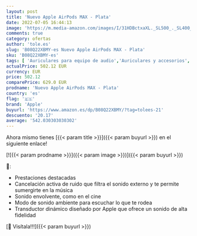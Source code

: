 ```yaml
---
layout: post
title: 'Nuevo Apple AirPods MAX - Plata'
date: 2022-07-05 16:44:13
image: 'https://m.media-amazon.com/images/I/31HDBctxaXL._SL500_._SL400_.jpg'
comments: true
category: ofertas
author: 'tole.es'
slug: 'B08Q22XBMY-es Nuevo Apple AirPods MAX - Plata'
sku: 'B08Q22XBMY-es'
tags: [ 'Auriculares para equipo de audio','Auriculares y accesorios','Electrónica','apple','🇪🇸', ]
actualPrice: 502.12 EUR
currency: EUR
price: 502.12
comparePrice: 629.0 EUR
prodname: 'Nuevo Apple AirPods MAX - Plata'
country: 'es'
flag: '🇪🇸'
brand: 'Apple'
buyurl: 'https://www.amazon.es/dp/B08Q22XBMY/?tag=tolees-21'
descuento: '20.17'
average: '542.030303030302'
---
```


Ahora mismo tienes [{{< param title >}}]({{< param buyurl >}}) en el siguiente enlace!

[![{{< param prodname >}}]({{< param image >}})]({{< param buyurl >}})

🔎:

- Prestaciones destacadas
- Cancelación activa de ruido que filtra el sonido externo y te permite sumergirte en la música
- Sonido envolvente, como en el cine
- Modo de sonido ambiente para escuchar lo que te rodea
- Transductor dinámico diseñado por Apple que ofrece un sonido de alta fidelidad

[🛒 Visítala!!!]({{< param buyurl >}})
